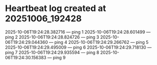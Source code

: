 # Heartbeat log created at 20251006_192428
2025-10-06T19:24:28.382716 — ping 1
2025-10-06T19:24:28.601499 — ping 2
2025-10-06T19:24:28.824726 — ping 3
2025-10-06T19:24:29.044360 — ping 4
2025-10-06T19:24:29.266762 — ping 5
2025-10-06T19:24:29.495009 — ping 6
2025-10-06T19:24:29.718130 — ping 7
2025-10-06T19:24:29.935594 — ping 8
2025-10-06T19:24:30.156383 — ping 9
